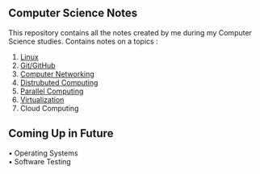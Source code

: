 ## Computer Science Notes
This repository contains all the notes created by me during my Computer Science studies. Contains notes on a topics :  
1. [Linux](https://github.com/GarvitSingh05/computer-science-notes/blob/main/Linux/Linux%20Commands.md)  
2. [Git/GitHub](https://github.com/GarvitSingh05/computer-science-notes/blob/main/Git%20%26%20GitHub/Git%20Commands%2C%20Pull%20Requests%2C%20Open-Source%20Contributions.md)  
3. [Computer Networking](https://github.com/GarvitSingh05/computer-science-notes/blob/main/Computer%20Networking/Computer%20Networking.md)  
4. [Distrubuted Computing](https://github.com/GarvitSingh05/computer-science-notes/blob/main/Distributed%20Computing/Distributed%20Computing.md)  
5. [Parallel Computing](https://github.com/GarvitSingh05/computer-science-notes/blob/main/Parallel%20Computing/Parallel%20Computing.md)  
6. [Virtualization](https://github.com/GarvitSingh05/computer-science-notes/blob/main/Virtualisation/Virtualisation.md)  
7. Cloud Computing  

## Coming Up in Future
• Operating Systems  
• Software Testing  

